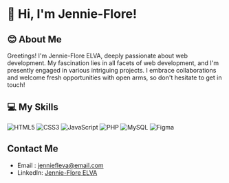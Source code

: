 # 👋 Hi, I'm Jennie-Flore!
## 😊 About Me
Greetings! I'm Jennie-Flore ELVA, deeply passionate about web development. My fascination lies in all facets of web development, and I'm presently engaged in various intriguing projects. I embrace collaborations and welcome fresh opportunities with open arms, so don't hesitate to get in touch!

<!--
![](https://github-readme-stats.vercel.app/api?username=Jennie-Flore&theme=radical&hide_border=false&include_all_commits=true&count_private=true)<br/> 
-->

## 💻 My Skills
<!-- Badges from https://github.com/Ileriayo/markdown-badges -->
![HTML5](https://img.shields.io/badge/html5-%23E34F26.svg?style=for-the-badge&logo=html5&logoColor=white)
![CSS3](https://img.shields.io/badge/css3-%231572B6.svg?style=for-the-badge&logo=css3&logoColor=white)
![JavaScript](https://img.shields.io/badge/javascript-%23323330.svg?style=for-the-badge&logo=javascript&logoColor=%23F7DF1E)
![PHP](https://img.shields.io/badge/PHP-%23E5E5E5.svg?style=for-the-badge&logo=PHP&logoColor=%D473D)
![MySQL](https://img.shields.io/badge/MySQL-%23ED8B00.svg?style=for-the-badge&logo=MySQL&logoColor=white)
![Figma](https://img.shields.io/badge/figma-%23F24E1E.svg?style=for-the-badge&logo=figma&logoColor=white)

## Contact Me
- Email : jenniefleva@email.com
- LinkedIn: [Jennie-Flore ELVA](https://www.linkedin.com/in/jennie-flore-elva-07261320a/)
  
